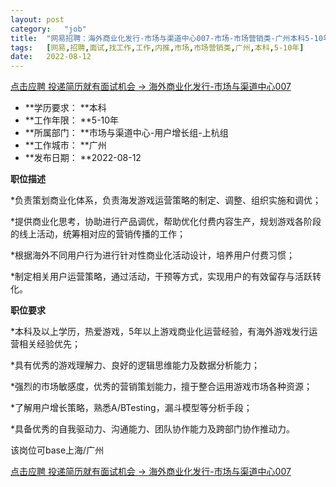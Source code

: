 ```yaml
---
layout:	post
category:	"job"
title:	"网易招聘：海外商业化发行-市场与渠道中心007-市场-市场营销类-广州本科5-10年"
tags:	[网易,招聘,面试,找工作,工作,内推,市场,市场营销类,广州,本科,5-10年]
date:	2022-08-12
---
```


[点击应聘 投递简历就有面试机会 ->  海外商业化发行-市场与渠道中心007](http://mobile.bole.netease.com/bole/boleDetail?id=42316&employeeId=346f03c3cda5f04c&key=all)



- **学历要求： **本科
- **工作年限： **5-10年
- **所属部门： **市场与渠道中心-用户增长组-上杭组
- **工作城市： **广州
- **发布日期： **2022-08-12



**职位描述**

*负责策划商业化体系，负责海发游戏运营策略的制定、调整、组织实施和调优；

*提供商业化思考，协助进行产品调优，帮助优化付费内容生产，规划游戏各阶段的线上活动，统筹相对应的营销传播的工作；

*根据海外不同用户行为进行针对性商业化活动设计，培养用户付费习惯；

*制定相关用户运营策略，通过活动，干预等方式，实现用户的有效留存与活跃转化。



**职位要求**

*本科及以上学历，热爱游戏，5年以上游戏商业化运营经验，有海外游戏发行运营相关经验优先；

*具有优秀的游戏理解力、良好的逻辑思维能力及数据分析能力；

*强烈的市场敏感度，优秀的营销策划能力，擅于整合运用游戏市场各种资源；

*了解用户增长策略，熟悉A/BTesting，漏斗模型等分析手段；

*具备优秀的自我驱动力、沟通能力、团队协作能力及跨部门协作推动力。



该岗位可base上海/广州



[点击应聘 投递简历就有面试机会 ->  海外商业化发行-市场与渠道中心007](http://mobile.bole.netease.com/bole/boleDetail?id=42316&employeeId=346f03c3cda5f04c&key=all)